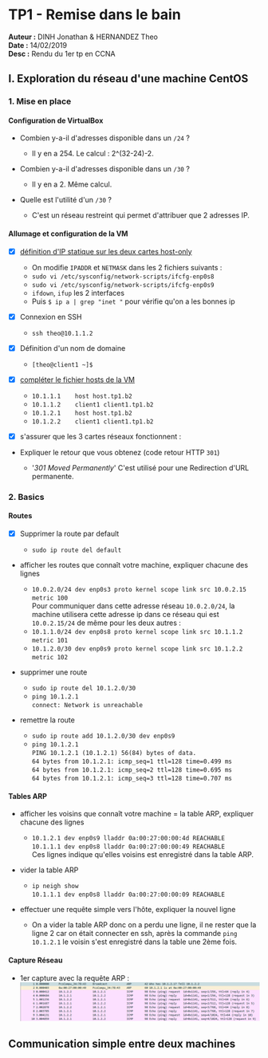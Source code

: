 # TP1 - Remise dans le bain

**Auteur :** DINH Jonathan & HERNANDEZ Theo <br />
**Date :** 14/02/2019 <br />
**Desc :** Rendu du 1er tp en CCNA

## I. Exploration du réseau d'une machine CentOS
### 1. Mise en place
#### Configuration de VirtualBox

- Combien y-a-il d'adresses disponible dans un `/24` ?

	- Il y en a 254. Le calcul : 2^(32-24)-2.
	
- Combien y-a-il d'adresses disponible dans un `/30` ?

	- Il y en a 2. Même calcul.
	
- Quelle est l'utilité d'un `/30` ?

	- C'est un réseau restreint qui permet d'attribuer que 2 adresses IP. 
	
#### Allumage et configuration de la VM

 - [x] [définition d'IP statique sur les deux cartes host-only](https://github.com/It4lik/B2-Reseau-2018/blob/master/cours/procedures.md#d%C3%A9finir-une-ip-statique)
 
	- On modifie `IPADDR` et `NETMASK` dans les 2 fichiers suivants :
	- `sudo vi /etc/sysconfig/network-scripts/ifcfg-enp0s8`
	- `sudo vi /etc/sysconfig/network-scripts/ifcfg-enp0s9`
	- `ifdown`, `ifup` les 2 interfaces
	- Puis `$ ip a | grep "inet "` pour vérifie qu'on a les bonnes ip
	
 - [x] Connexion en SSH
 
	 - `ssh theo@10.1.1.2`
	 
 - [x] Définition d'un nom de domaine
 
	 - `[theo@client1 ~]$`
	 
 - [x] [compléter le fichier hosts de la VM](https://github.com/It4lik/B2-Reseau-2018/blob/master/cours/procedures.md#editer-le-fichier-hosts)
 
	- `10.1.1.1    host host.tp1.b2`
	- `10.1.1.2    client1 client1.tp1.b2`
	- `10.1.2.1    host host.tp1.b2`
	- `10.1.2.2    client1 client1.tp1.b2`
	
 - [x] s'assurer que les 3 cartes réseaux fonctionnent :
 
- Expliquer le retour que vous obtenez (code retour HTTP `301`)

	- '_301 Moved Permanently_' C'est utilisé pour une Redirection d'URL permanente.
	
### 2. Basics
#### Routes

 - [x]  Supprimer la route par default
 
	 - `sudo ip route del default`
	 
- afficher les routes que connaît votre machine, expliquer chacune des lignes 

	- `10.0.2.0/24 dev enp0s3 proto kernel scope link src 10.0.2.15 metric 100`<br />
	Pour communiquer dans cette adresse réseau `10.0.2.0/24`, la machine utilisera cette adresse ip dans ce réseau qui est `10.0.2.15/24` de même pour les deux autres :
	- `10.1.1.0/24 dev enp0s8 proto kernel scope link src 10.1.1.2 metric 101`
	- `10.1.2.0/30 dev enp0s9 proto kernel scope link src 10.1.2.2 metric 102`
	
-  supprimer une route

	-  `sudo ip route del 10.1.2.0/30`
	- `ping 10.1.2.1`<br />
	`connect: Network is unreachable`
	
- remettre la route 

	- `sudo ip route add 10.1.2.0/30 dev enp0s9`
	- `ping 10.1.2.1`<br />
	`PING 10.1.2.1 (10.1.2.1) 56(84) bytes of data.`<br />
	`64 bytes from 10.1.2.1: icmp_seq=1 ttl=128 time=0.499 ms`<br />
	`64 bytes from 10.1.2.1: icmp_seq=2 ttl=128 time=0.695 ms`<br />
	`64 bytes from 10.1.2.1: icmp_seq=3 ttl=128 time=0.707 ms`
	
#### Tables ARP

- afficher les voisins que connaît votre machine = la table ARP, expliquer chacune des lignes

	- `10.1.2.1 dev enp0s9 lladdr 0a:00:27:00:00:4d REACHABLE`<br />
    	`10.1.1.1 dev enp0s8 lladdr 0a:00:27:00:00:49 REACHABLE` <br />
    	Ces lignes indique qu'elles voisins est enregistré dans la table ARP.
	
- vider la table ARP

	- `ip neigh show`<br />
	`10.1.1.1 dev enp0s8 lladdr 0a:00:27:00:00:09 REACHABLE`

- effectuer une requête simple vers l'hôte, expliquer la nouvel ligne

	- On a vider la table ARP donc on a perdu une ligne, il ne rester que la ligne 2 car on était connecter en ssh, après la commande `ping 10.1.2.1` le voisin s'est enregistré dans la table une 2ème fois.
	
#### Capture Réseau

- 1er capture avec la requête ARP :
![Screenshot_1](https://github.com/KyoshinSan/B2-CCNA/blob/master/tp/1/Screenshot_1.png?raw=true)

## Communication simple entre deux machines
